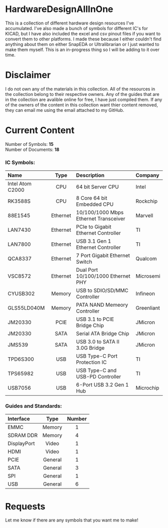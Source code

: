 # HardwareDesignAllInOne
This is a collection of different hardware design resources I've accumulated. I've also made a bunch of symbols for different IC's for KICAD, but I have also included the excel and csv pinout files if you want to convert them to other platforms. I made these because I either couldn't find anything about them on either SnapEDA or Ultralibrarian or I just wanted to make them myself. This is an in-progress thing so I will be adding to it over time.

# Disclaimer
I do not own any of the materials in this collection. 
All of the resources in the collection belong to their respective owners. 
Any of the guides that are in the collection are avalible online for free, I have just compiled them.
If any of the owners of the content in this collection want thier content removed, they can email me using the email attached to my GitHub.

# Current Content
Number of Symbols: **15** <br />
Number of Documents:  **18**

### IC Symbols:
| Name              | Type | Description                           | Company     |
| :---------------- | :---: | :------------------------------------ | :---------- |
| Intel Atom C2000  | CPU | 64 bit Server CPU                     | Intel       |
| RK3588S           | CPU | 8 Core 64 bit Embedded CPU            | Rockchip    |
| 88E1545           | Ethernet | 10/100/1000 Mbps Ethernet Transceiver | Marvell     |
| LAN7430           | Ethernet | PCIe to Gigabit Ethernet Controller   | TI          |
| LAN7800           | Ethernet | USB 3.1 Gen 1 Ethernet Controller     | TI          |
| QCA8337           | Ethernet | 7 Port Gigabit Ethernet Switch        | Qualcom     |
| VSC8572           | Ethernet | Dual Port 10/100/1000 Ethernet PHY    | Microsemi   |
| CYUSB302          | Memory | USB to SDIO/SD/MMC Controller         | Infineon    |
| GLS55LD040M       | Memory | PATA NAND Memeory Controller          | Greenliant  |
| JM20330           | PCIE | USB 3.1 to PCIE Bridge Chip                | JMicron     |
| JM20330           | SATA | Serial ATA Bridge Chip                | JMicron     |
| JMS539            | SATA | USB 3.0 to SATA II 3.0G Bridge        | JMicron     |
| TPD6S300          | USB | USB Type-C Port Protection IC         | TI          |
| TPS65982          | USB | USB Type-C and USB-PD Controller      | TI          |
| USB7056           | USB | 6-Port USB 3.2 Gen 1 Hub              | Microchip   |

### Guides and Standards:
| Interface | Type | Number |
| :--- | :---:| :---: |
| EMMC  | Memory | 1 |
| SDRAM DDR | Memory | 4 |
| DisplayPort | Video | 1 |
| HDMI | Video | 1 |
| PCIE | General | 1 |
| SATA | General | 3 |
| SPI | General | 1  |
| USB | General | 6 |

# Requests
Let me know if there are any symbols that you want me to make!

